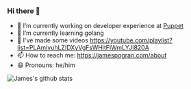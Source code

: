 ### Hi there 👋

- 🔭 I’m currently working on developer experience at [Puppet](https://www.puppet.com)
- 🌱 I’m currently learning golang
- 💬 I've made some videos https://youtube.com/playlist?list=PLAmivuhLZIDXyVgFsWHitFlWmLYJl820A
- 📫 How to reach me: https://jamespogran.com/about
- 😄 Pronouns: he/him

![James's github stats](https://github-readme-stats.vercel.app/api?username=jpogran&show_icons=true&theme=radical)

<!--
**jpogran/jpogran** is a ✨ _special_ ✨ repository because its `README.md` (this file) appears on your GitHub profile.

Here are some ideas to get you started:

- 🔭 I’m currently working on ...
- 🌱 I’m currently learning ...
- 👯 I’m looking to collaborate on ...
- 🤔 I’m looking for help with ...
- 💬 Ask me about ...
- 📫 How to reach me: ...
- 😄 Pronouns: ...
- ⚡ Fun fact: ...
-->
